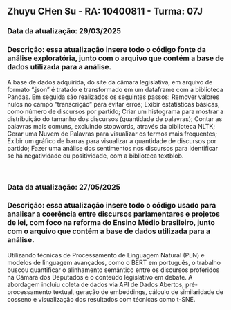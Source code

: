 <h2> Zhuyu CHen Su - RA: 10400811 - Turma: 07J</h2>
  <h3>Data da atualização: 29/03/2025</h3>
  <h3>Descrição: essa atualização insere todo o código fonte da análise exploratória, junto com o arquivo que contém a base de dados utilizada para a análise.</h3>


<p>A base de dados adquirida, do site da câmara legislativa, em arquivo de formato “.json” é tratado e transformado em um dataframe com a biblioteca Pandas. Em seguida são realizados os seguintes passos: Remover valores nulos no campo “transcrição” para evitar erros; Exibir estatísticas básicas, como número de discursos por partido; Criar um histograma para mostrar a distribuição do tamanho dos discursos (quantidade de palavras);  Contar as palavras mais comuns, excluindo stopwords, através da biblioteca NLTK; Gerar uma Nuvem de Palavras para visualizar os termos mais frequentes;  Exibir um gráfico de barras para visualizar a quantidade de discursos por partido; Fazer uma análise dos sentimentos nos discursos para identificar se há negatividade ou positividade, com a biblioteca textblob.</p>
<br>
<p> </p>


  <h3>Data da atualização: 27/05/2025</h3>
  <h3>Descrição: essa atualização insere todo o código usado para analisar a coerência entre discursos parlamentares e projetos de lei, com foco na reforma do Ensino Médio brasileiro, junto com o arquivo que contém a base de dados utilizada para a análise.</h3>


<p>Utilizando técnicas de Processamento de Linguagem Natural (PLN) e modelos de linguagem avançados, como o BERT em português, o trabalho buscou quantificar o alinhamento semântico entre os discursos proferidos na Câmara dos Deputados e o conteúdo legislativo em debate. A abordagem incluiu coleta de dados via API de Dados Abertos, pré-processamento textual, geração de embeddings, cálculo de similaridade de cosseno e visualização dos resultados com técnicas como t-SNE. </p>
